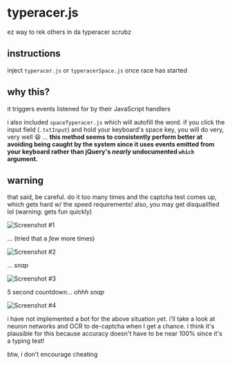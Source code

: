 typeracer.js
============

ez way to rek others in da typeracer scrubz


## instructions

inject `typeracer.js` or `typeracerSpace.js` once race has started


## why this?

it triggers events listened for by their JavaScript handlers

i also included `spaceTyperacer.js` which will autofill the word. if you click the input field (`.txtInput`) and hold your keyboard's space key, you will do very, very well :laughing: ... __this method seems to consistently perform better at avoiding being caught by the system since it uses events emitted from your keyboard rather than jQuery's *nearly* undocumented `which` argument.__


## warning

that said, be careful. do it too many times and the captcha test comes up, which gets hard w/ the speed requirements! also, you may get disqualified lol (warning: gets fun quickly)

![Screenshot #1](http://i.imgur.com/6IyFmeU.png)

... (tried that a *few* more times)

![Screenshot #2](http://i.imgur.com/RlDtSd5.png)

... *snap*

![Screenshot #3](http://i.imgur.com/6kdeDYM.png)

5 second countdown... *ohhh snap*

![Screenshot #4](http://i.imgur.com/LkhNIQu.png)

i have not implemented a bot for the above situation *yet*. i'll take a look at neuron networks and OCR to de-captcha when I get a chance. i think it's plausible for this because accuracy doesn't have to be near 100% since it's a typing test!

btw, i don't encourage cheating
